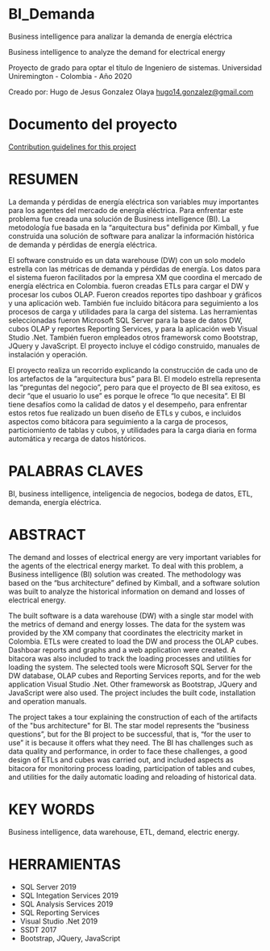 # BI_Demanda
Business intelligence para analizar la demanda de energía eléctrica

Business intelligence to analyze the demand for electrical energy

Proyecto de grado para optar el título de Ingeniero de sistemas. 
Universidad Uniremington - Colombia - Año 2020

Creado por: Hugo de Jesus Gonzalez Olaya
hugo14.gonzalez@gmail.com

[Aplicacion DemandaWeb]: DemandaWeb.png "Aplicacion DemandaWeb"

# Documento del proyecto
[Contribution guidelines for this project](Doc/Proyecto/ProyectoGrado_DemandaBI.docx)

# RESUMEN
La demanda y pérdidas de energía eléctrica son variables muy importantes para los agentes del mercado de energía eléctrica. Para enfrentar este problema fue creada una solución de Business intelligence (BI). La metodología fue basada en la “arquitectura bus” definida por Kimball, y fue construida una solución de software para analizar la información histórica de demanda y pérdidas de energía eléctrica.

El software construido es un data warehouse (DW) con un solo modelo estrella con las métricas de demanda y pérdidas de energía. Los datos para el sistema fueron facilitados por la empresa XM que coordina el mercado de energía eléctrica en Colombia. fueron creadas ETLs para cargar el DW y procesar los cubos OLAP. Fueron creados reportes tipo dashboar y gráficos y una aplicación web. También fue incluido bitácora para seguimiento a los procesos de carga y utilidades para la carga del sistema. Las herramientas seleccionadas fueron Microsoft SQL Server para la base de datos DW, cubos OLAP y reportes Reporting Services, y para la aplicación web Visual Studio .Net. También fueron empleados otros frameworsk como Bootstrap, JQuery y JavaScript. El proyecto incluye el código construido, manuales de instalación y operación.

El proyecto realiza un recorrido explicando la construcción de cada uno de los artefactos de la “arquitectura bus” para BI. El modelo estrella representa las “preguntas del negocio”, pero para que el proyecto de BI sea exitoso, es decir “que el usuario lo use” es porque le ofrece “lo que necesita”. El BI tiene desafíos como la calidad de datos y el desempeño, para enfrentar estos retos fue realizado un buen diseño de ETLs y cubos, e incluidos aspectos como bitácora para seguimiento a la carga de procesos, particiomiento de tablas y cubos, y utilidades para la carga diaria en forma automática y recarga de datos históricos.

# PALABRAS CLAVES
BI, business intelligence, inteligencia de negocios, bodega de datos, ETL, demanda, energía eléctrica.

# ABSTRACT
The demand and losses of electrical energy are very important variables for the agents of the electrical energy market. To deal with this problem, a Business intelligence (BI) solution was created. The methodology was based on the “bus architecture” defined by Kimball, and a software solution was built to analyze the historical information on demand and losses of electrical energy.

The built software is a data warehouse (DW) with a single star model with the metrics of demand and energy losses. The data for the system was provided by the XM company that coordinates the electricity market in Colombia. ETLs were created to load the DW and process the OLAP cubes. Dashboar reports and graphs and a web application were created. A bitacora was also included to track the loading processes and utilities for loading the system. The selected tools were Microsoft SQL Server for the DW database, OLAP cubes and Reporting Services reports, and for the web application Visual Studio .Net. Other frameworsk as Bootstrap, JQuery and JavaScript were also used. The project includes the built code, installation and operation manuals.

The project takes a tour explaining the construction of each of the artifacts of the "bus architecture" for BI. The star model represents the “business questions”, but for the BI project to be successful, that is, “for the user to use” it is because it offers what they need. The BI has challenges such as data quality and performance, in order to face these challenges, a good design of ETLs and cubes was carried out, and included aspects as bitacora for monitoring process loading, participation of tables and cubes, and utilities for the daily automatic loading and reloading of historical data.

# KEY WORDS
Business intelligence, data warehouse, ETL, demand, electric energy.

# HERRAMIENTAS
* SQL Server 2019
* SQL Integation Services 2019
* SQL Analysis Services 2019
* SQL Reporting Services
* Visual Studio .Net 2019
* SSDT 2017
* Bootstrap, JQuery, JavaScript


